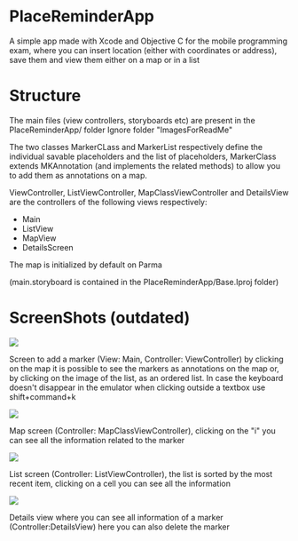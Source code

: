 # PlaceReminderApp

A simple app made with Xcode and Objective C for the mobile programming exam, where you can insert location (either with coordinates or address), save them and view them either on a map or in a list

# Structure
The main files (view controllers, storyboards etc) are present in the PlaceReminderApp/ folder
Ignore folder "ImagesForReadMe"

The two classes MarkerCLass and MarkerList respectively define the individual savable placeholders and the list of placeholders, MarkerClass extends MKAnnotation (and implements the related methods) to allow you to add them as annotations on a map.
  
  ViewController, ListViewController, MapClassViewController and DetailsView are the controllers of the following views respectively:
  
   - Main
   - ListView
   - MapView
   - DetailsScreen

  The map is initialized by default on Parma
  
  (main.storyboard is contained in the PlaceReminderApp/Base.Iproj folder)
  

  # ScreenShots (outdated)
  
  ![](https://github.com/ErZicky/Daniele_Ziaco_PlaceReminderApp/blob/main/ImagesForReadMe/screen%20(3).jpeg)
  
Screen to add a marker (View: Main, Controller: ViewController) by clicking on the map it is possible to see the markers as annotations on the map or, by clicking on the image of the list, as an ordered list.
In case the keyboard doesn't disappear in the emulator when clicking outside a textbox use shift+command+k
  
  ![](https://github.com/ErZicky/Daniele_Ziaco_PlaceReminderApp/blob/main/ImagesForReadMe/screen%20(4).jpeg)
  
Map screen (Controller: MapClassViewController), clicking on the "i" you can see all the information related to the marker
  
  ![](https://github.com/ErZicky/Daniele_Ziaco_PlaceReminderApp/blob/main/ImagesForReadMe/screen%20(1).jpeg)
  
List screen (Controller: ListViewController), the list is sorted by the most recent item, clicking on a cell you can see all the information
  
  ![](https://github.com/ErZicky/Daniele_Ziaco_PlaceReminderApp/blob/main/ImagesForReadMe/screen%20(2).jpeg)
  
 Details view where you can see all information of a marker (Controller:DetailsView) here you can also delete the marker
